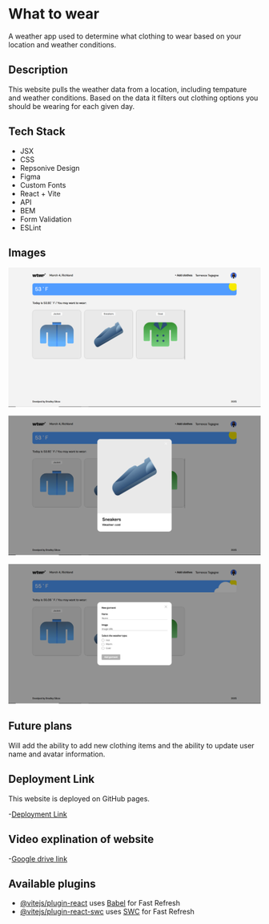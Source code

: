 # What to wear

A weather app used to determine what clothing to wear based on your location and weather conditions.

## Description

This website pulls the weather data from a location, including tempature and weather conditions. Based on the data it filters out clothing options you should be wearing for each given day.

## Tech Stack

- JSX
- CSS
- Repsonive Design
- Figma
- Custom Fonts
- React + Vite
- API
- BEM
- Form Validation
- ESLint

## Images

![Screenshot of project](/src/assets/WTWR.png)

![Screenshot of image Modal](/src/assets/WTWR-imageModal.png)

![Screenshot of form Modal](/src/assets/WTWR-formModal.png)

## Future plans

Will add the ability to add new clothing items and the ability to update user name and avatar information.

## Deployment Link

This website is deployed on GitHub pages.

-[Deployment Link](https://bsilcox1990.github.io/se_project_react/)

## Video explination of website

-[Google drive link](https://drive.google.com/file/d/1O4uf2jHUS5Wo3Wf5dxaCJfcxkPdOijQJ/view?usp=drive_link)

## Available plugins

- [@vitejs/plugin-react](https://github.com/vitejs/vite-plugin-react/blob/main/packages/plugin-react/README.md) uses [Babel](https://babeljs.io/) for Fast Refresh
- [@vitejs/plugin-react-swc](https://github.com/vitejs/vite-plugin-react-swc) uses [SWC](https://swc.rs/) for Fast Refresh
